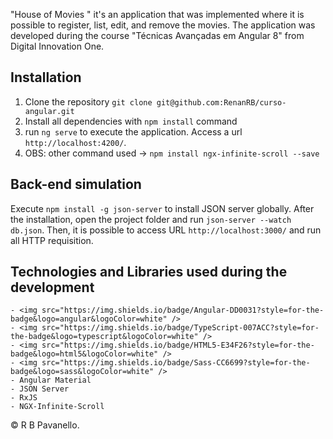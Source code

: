 "House of Movies " it's an application that was implemented where it is possible to register, list, edit, and remove the movies. The application was developed during the course "Técnicas Avançadas em Angular 8" from Digital Innovation One.

## Installation

1. Clone the repository `git clone git@github.com:RenanRB/curso-angular.git`
2. Install all dependencies with `npm install` command
3. run `ng serve` to execute the application. Access a url `http://localhost:4200/`.
4. OBS: other command used -> `npm install ngx-infinite-scroll --save`


## Back-end simulation

Execute `npm install -g json-server` to install JSON server globally. After the installation, open the project folder and run `json-server --watch db.json`. Then, it is possible to access URL `http://localhost:3000/` and run all HTTP requisition.

## Technologies  and Libraries used during the development

    - <img src="https://img.shields.io/badge/Angular-DD0031?style=for-the-badge&logo=angular&logoColor=white" />    
    - <img src="https://img.shields.io/badge/TypeScript-007ACC?style=for-the-badge&logo=typescript&logoColor=white" />     
    - <img src="https://img.shields.io/badge/HTML5-E34F26?style=for-the-badge&logo=html5&logoColor=white" />
    - <img src="https://img.shields.io/badge/Sass-CC6699?style=for-the-badge&logo=sass&logoColor=white" />
    - Angular Material
    - JSON Server
    - RxJS
    - NGX-Infinite-Scroll
   

© R B  Pavanello.